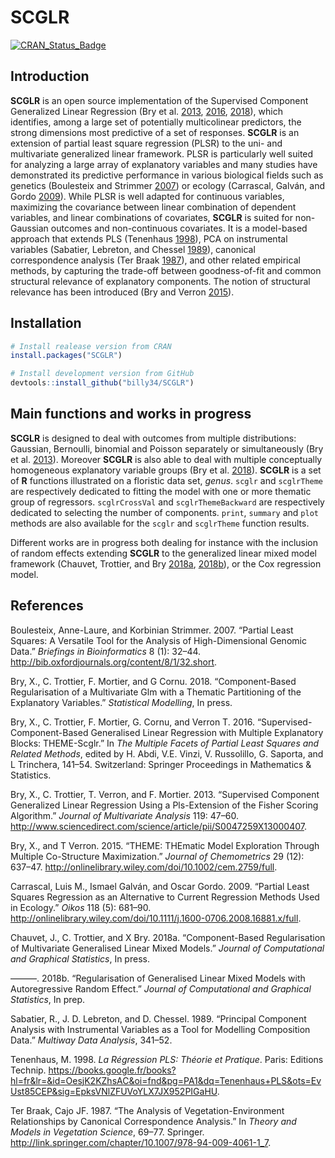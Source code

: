 <!-- File generated from README.Rmd. Changes must be done from there -->

# SCGLR

[![CRAN\_Status\_Badge](https://www.r-pkg.org/badges/version/SCGLR)](https://cran.r-project.org/package=SCGLR)

## Introduction

**SCGLR** is an open source implementation of the Supervised Component
Generalized Linear Regression (Bry et al. [2013](#ref-bry13),
[2016](#ref-bry16), [2018](#ref-bry18)), which identifies, among a large
set of potentially multicolinear predictors, the strong dimensions most
predictive of a set of responses. **SCGLR** is an extension of partial
least square regression (PLSR) to the uni- and multivariate generalized
linear framework. PLSR is particularly well suited for analyzing a large
array of explanatory variables and many studies have demonstrated its
predictive performance in various biological fields such as genetics
(Boulesteix and Strimmer [2007](#ref-boulesteix07)) or ecology
(Carrascal, Galván, and Gordo [2009](#ref-carrascal09)). While PLSR is
well adapted for continuous variables, maximizing the covariance between
linear combination of dependent variables, and linear combinations of
covariates, **SCGLR** is suited for non-Gaussian outcomes and
non-continuous covariates. It is a model-based approach that extends PLS
(Tenenhaus [1998](#ref-tenenhaus98)), PCA on instrumental variables
(Sabatier, Lebreton, and Chessel [1989](#ref-sabatier89)), canonical
correspondence analysis (Ter Braak [1987](#ref-terbraak87)), and other
related empirical methods, by capturing the trade-off between
goodness-of-fit and common structural relevance of explanatory
components. The notion of structural relevance has been introduced (Bry
and Verron [2015](#ref-bry15)).

## Installation

``` r
# Install realease version from CRAN
install.packages("SCGLR")

# Install development version from GitHub
devtools::install_github("billy34/SCGLR")
```

## Main functions and works in progress

**SCGLR** is designed to deal with outcomes from multiple distributions:
Gaussian, Bernoulli, binomial and Poisson separately or simultaneously
(Bry et al. [2013](#ref-bry13)). Moreover **SCGLR** is also able to deal
with multiple conceptually homogeneous explanatory variable groups (Bry
et al. [2018](#ref-bry18)). **SCGLR** is a set of **R** functions
illustrated on a floristic data set, *genus*. `scglr` and `scglrTheme`
are respectively dedicated to fitting the model with one or more
thematic group of regressors. `scglrCrossVal` and `scglrThemeBackward`
are respectively dedicated to selecting the number of components.
`print`, `summary` and `plot` methods are also available for the `scglr`
and `scglrTheme` function results.

Different works are in progress both dealing for instance with the
inclusion of random effects extending **SCGLR** to the generalized
linear mixed model framework (Chauvet, Trottier, and Bry
[2018](#ref-chauvet18)[a](#ref-chauvet18),
[2018](#ref-chauvet18b)[b](#ref-chauvet18b)), or the Cox regression
model.

## References

<div id="refs" class="references">

<div id="ref-boulesteix07">

Boulesteix, Anne-Laure, and Korbinian Strimmer. 2007. “Partial Least
Squares: A Versatile Tool for the Analysis of High-Dimensional Genomic
Data.” *Briefings in Bioinformatics* 8 (1): 32–44.
<http://bib.oxfordjournals.org/content/8/1/32.short>.

</div>

<div id="ref-bry18">

Bry, X., C. Trottier, F. Mortier, and G Cornu. 2018. “Component-Based
Regularisation of a Multivariate Glm with a Thematic Partitioning of the
Explanatory Variables.” *Statistical Modelling*, In press.

</div>

<div id="ref-bry16">

Bry, X., C. Trottier, F. Mortier, G. Cornu, and Verron T. 2016.
“Supervised-Component-Based Generalised Linear Regression with
Multiple Explanatory Blocks: THEME-Scglr.” In *The Multiple Facets of
Partial Least Squares and Related Methods*, edited by H. Abdi, V.E.
Vinzi, V. Russolillo, G. Saporta, and L Trinchera, 141–54. Switzerland:
Springer Proceedings in Mathematics & Statistics.

</div>

<div id="ref-bry13">

Bry, X., C. Trottier, T. Verron, and F. Mortier. 2013. “Supervised
Component Generalized Linear Regression Using a Pls-Extension of the
Fisher Scoring Algorithm.” *Journal of Multivariate Analysis* 119:
47–60.
<http://www.sciencedirect.com/science/article/pii/S0047259X13000407>.

</div>

<div id="ref-bry15">

Bry, X., and T Verron. 2015. “THEME: THEmatic Model Exploration Through
Multiple Co-Structure Maximization.” *Journal of Chemometrics* 29 (12):
637–47. <http://onlinelibrary.wiley.com/doi/10.1002/cem.2759/full>.

</div>

<div id="ref-carrascal09">

Carrascal, Luis M., Ismael Galván, and Oscar Gordo. 2009. “Partial Least
Squares Regression as an Alternative to Current Regression Methods Used
in Ecology.” *Oikos* 118 (5): 681–90.
<http://onlinelibrary.wiley.com/doi/10.1111/j.1600-0706.2008.16881.x/full>.

</div>

<div id="ref-chauvet18">

Chauvet, J., C. Trottier, and X Bry. 2018a. “Component-Based
Regularisation of Multivariate Generalised Linear Mixed Models.”
*Journal of Computational and Graphical Statistics*, In press.

</div>

<div id="ref-chauvet18b">

———. 2018b. “Regularisation of Generalised Linear Mixed Models with
Autoregressive Random Effect.” *Journal of Computational and Graphical
Statistics*, In prep.

</div>

<div id="ref-sabatier89">

Sabatier, R., J. D. Lebreton, and D. Chessel. 1989. “Principal Component
Analysis with Instrumental Variables as a Tool for Modelling Composition
Data.” *Multiway Data Analysis*, 341–52.

</div>

<div id="ref-tenenhaus98">

Tenenhaus, M. 1998. *La Régression PLS: Théorie et Pratique*. Paris:
Editions Technip.
<https://books.google.fr/books?hl=fr&lr=&id=OesjK2KZhsAC&oi=fnd&pg=PA1&dq=Tenenhaus+PLS&ots=EvUst85CEP&sig=EpksVNlZFUVoYLX7JX952PIGaHU>.

</div>

<div id="ref-terbraak87">

Ter Braak, Cajo JF. 1987. “The Analysis of Vegetation-Environment
Relationships by Canonical Correspondence Analysis.” In *Theory and
Models in Vegetation Science*, 69–77. Springer.
<http://link.springer.com/chapter/10.1007/978-94-009-4061-1_7>.

</div>

</div>
